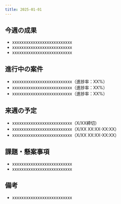 ```yaml
---
title: 2025-01-01
---
```


## 今週の成果
- xxxxxxxxxxxxxxxxxxxxxxxxxx
- xxxxxxxxxxxxxxxxxxxxxxxxxx
- xxxxxxxxxxxxxxxxxxxxxxxxxx

## 進行中の案件
- xxxxxxxxxxxxxxxxxxxxxxxxxx（進捗率：XX%）
- xxxxxxxxxxxxxxxxxxxxxxxxxx（進捗率：XX%）
- xxxxxxxxxxxxxxxxxxxxxxxxxx（進捗率：XX%）

## 来週の予定
- xxxxxxxxxxxxxxxxxxxxxxxxxx（X/XX締切）
- xxxxxxxxxxxxxxxxxxxxxxxxxx（X/XX XX:XX-XX:XX）
- xxxxxxxxxxxxxxxxxxxxxxxxxx（X/XX XX:XX-XX:XX）

## 課題・懸案事項
- xxxxxxxxxxxxxxxxxxxxxxxxxx
- xxxxxxxxxxxxxxxxxxxxxxxxxx

## 備考
- xxxxxxxxxxxxxxxxxxxxxxxxxx
